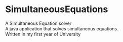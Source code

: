 # SimultaneousEquations
A Simultaneous Equation solver <br/>
A java application that solves simultaneous equations. <br/>
Written in my first year of University
